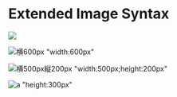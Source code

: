 # Extended Image Syntax

![](https://example.com/image.png )

![横600px "width:600px"](https://example.com/image.png)


![横500px縦200px "width:500px;height:200px"](https://example.com/image.png)


![a "height:300px"](https://example.com/image.png)
